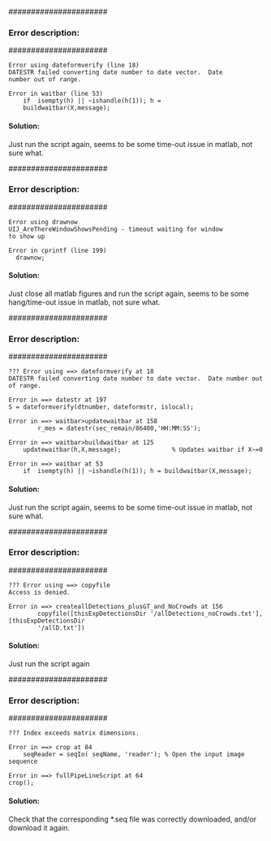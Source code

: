 ######################
### Error description:
######################
```
Error using dateformverify (line 18)
DATESTR failed converting date number to date vector.  Date
number out of range.

Error in waitbar (line 53)
    if  isempty(h) || ~ishandle(h(1)); h =
    buildwaitbar(X,message);	
```

#### Solution:
Just run the script again, seems to be some time-out issue in matlab, not sure what.

######################
### Error description:
######################
```
Error using drawnow
UIJ_AreThereWindowShowsPending - timeout waiting for window
to show up

Error in cprintf (line 199)
  drawnow;
```

#### Solution:
Just close all matlab figures and run the script again, seems to be some hang/time-out issue in matlab, not sure what.

######################
### Error description:
######################
```
??? Error using ==> dateformverify at 18
DATESTR failed converting date number to date vector.  Date number out of range.

Error in ==> datestr at 197
S = dateformverify(dtnumber, dateformstr, islocal);

Error in ==> waitbar>updatewaitbar at 158
        r_mes = datestr(sec_remain/86400,'HH:MM:SS');

Error in ==> waitbar>buildwaitbar at 125
    updatewaitbar(h,X,message);              % Updates waitbar if X~=0

Error in ==> waitbar at 53
    if  isempty(h) || ~ishandle(h(1)); h = buildwaitbar(X,message);
```
	
#### Solution:
Just run the script again, seems to be some time-out issue in matlab, not sure what.

######################
### Error description:
######################
```
??? Error using ==> copyfile
Access is denied.

Error in ==> createallDetections_plusGT_and_NoCrowds at 156
        copyfile([thisExpDetectionsDir '/allDetections_noCrowds.txt'],[thisExpDetectionsDir
        '/allD.txt'])
```

#### Solution:
Just run the script again

######################
### Error description:
######################
```
??? Index exceeds matrix dimensions.

Error in ==> crop at 84
    seqReader = seqIo( seqName, 'reader'); % Open the input image sequence

Error in ==> fullPipeLineScript at 64
crop();
```

#### Solution:
Check that the corresponding *.seq file was correctly downloaded, and/or download it again.
